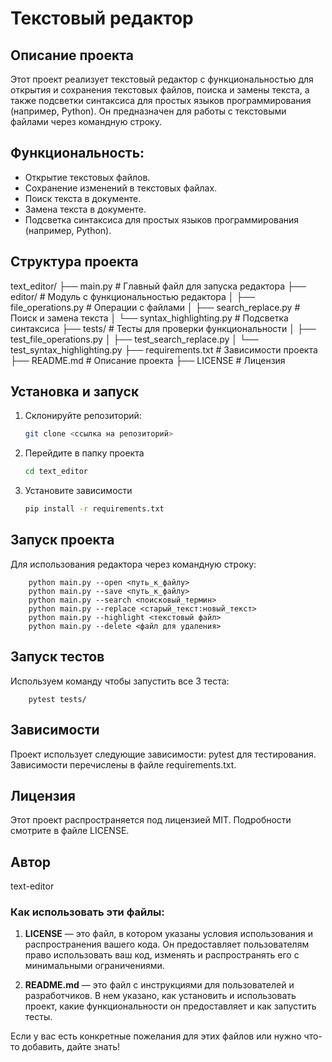 # Текстовый редактор

## Описание проекта
Этот проект реализует текстовый редактор с функциональностью для открытия и сохранения текстовых файлов, поиска и замены текста, а также подсветки синтаксиса для простых языков программирования (например, Python). Он предназначен для работы с текстовыми файлами через командную строку.

## Функциональность:
- Открытие текстовых файлов.
- Сохранение изменений в текстовых файлах.
- Поиск текста в документе.
- Замена текста в документе.
- Подсветка синтаксиса для простых языков программирования (например, Python).

## Структура проекта
text_editor/ 
├── main.py # Главный файл для запуска редактора 
├── editor/ # Модуль с функциональностью редактора 
│   ├── file_operations.py # Операции с файлами │ 
    ├── search_replace.py # Поиск и замена текста │ 
    └── syntax_highlighting.py # Подсветка синтаксиса 
├── tests/ # Тесты для проверки функциональности
│   ├── test_file_operations.py │ 
    ├── test_search_replace.py │ 
    └── test_syntax_highlighting.py 
├── requirements.txt # Зависимости проекта 
├── README.md # Описание проекта 
├── LICENSE # Лицензия

## Установка и запуск
1. Склонируйте репозиторий:
   ```bash
   git clone <ссылка на репозиторий>
2. Перейдите в папку проекта 
    ```bash 
    cd text_editor
3. Установите зависимости
    ```bash 
   pip install -r requirements.txt
##  Запуск проекта
Для использования редактора через командную строку:

        python main.py --open <путь_к_файлу>
        python main.py --save <путь_к_файлу>
        python main.py --search <поисковый_термин>
        python main.py --replace <старый_текст:новый_текст>
        python main.py --highlight <текстовый файл>
        python main.py --delete <файл для удаления>
                

## Запуск тестов
Используем команду чтобы запустить все 3 теста:

        pytest tests/
## Зависимости
Проект использует следующие зависимости:
pytest для тестирования.
Зависимости перечислены в файле requirements.txt.

## Лицензия
Этот проект распространяется под лицензией MIT. Подробности смотрите в файле LICENSE.


## Автор
text-editor

### Как использовать эти файлы:
1. **LICENSE** — это файл, в котором указаны условия использования и распространения вашего кода. Он предоставляет пользователям право использовать ваш код, изменять и распространять его с минимальными ограничениями.
   
2. **README.md** — это файл с инструкциями для пользователей и разработчиков. В нем указано, как установить и использовать проект, какие функциональности он предоставляет и как запустить тесты.

Если у вас есть конкретные пожелания для этих файлов или нужно что-то добавить, дайте знать!
